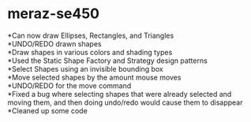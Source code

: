 # meraz-se450
<p>*Can now draw Ellipses, Rectangles, and Triangles<br>
*UNDO/REDO drawn shapes<br>
*Draw shapes in various colors and shading types<br>
*Used the Static Shape Factory and Strategy design patterns<br>
*Select Shapes using an invisible bounding box<br>
*Move selected shapes by the amount mouse moves<br>
*UNDO/REDO for the move command<br>
*Fixed a bug where selecting shapes that were already selected and moving them, and then doing undo/redo would cause them to disappear<br>
*Cleaned up some code<br>